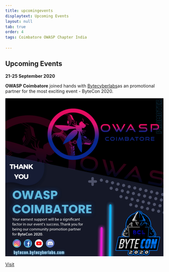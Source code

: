 ```yaml
---
title: upcomingevents
displaytext: Upcoming Events
layout: null
tab: true
order: 4
tags: Coimbatore OWASP Chapter India

---
```


## Upcoming Events

**21-25 September 2020**

**OWASP Coimbatore** joined hands with [Bytecyberlabs](bytecon.bytecyberlabs.com)as an promotional partner for the most exciting event - ByteCon 2020. 

<img src="assets/images/events/bytecon.png" width="500" height="500" />

[Visit](bytecon.bytecyberlabs.com)